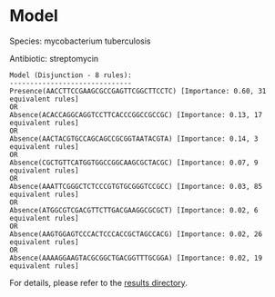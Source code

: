 
# Model

Species: mycobacterium tuberculosis

Antibiotic: streptomycin

```
Model (Disjunction - 8 rules):
------------------------------
Presence(AACCTTCCGAAGCGCCGAGTTCGGCTTCCTC) [Importance: 0.60, 31 equivalent rules]
OR
Absence(ACACCAGGCAGGTCCTTCACCCGGCCGCCGC) [Importance: 0.13, 17 equivalent rules]
OR
Absence(AACTACGTGCCAGCAGCCGCGGTAATACGTA) [Importance: 0.14, 3 equivalent rules]
OR
Absence(CGCTGTTCATGGTGGCCGGCAAGCGCTACGC) [Importance: 0.07, 9 equivalent rules]
OR
Absence(AAATTCGGGCTCTCCCGTGTGCGGGTCCGCC) [Importance: 0.03, 85 equivalent rules]
OR
Absence(ATGGCGTCGACGTTCTTGACGAAGGCGCGCT) [Importance: 0.02, 6 equivalent rules]
OR
Absence(AAGTGGAGTCCCACTCCCACCGCTAGCCACG) [Importance: 0.02, 26 equivalent rules]
OR
Absence(AAAAGGAAGTACGCGGCTGACGGTTTGCGGA) [Importance: 0.02, 19 equivalent rules]

```

For details, please refer to the [results directory](../../../../../results/scm_b/mycobacterium+tuberculosis/streptomycin/repeat_4/).

